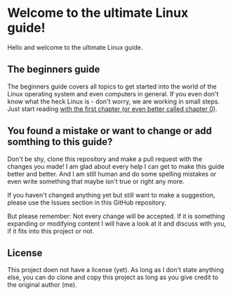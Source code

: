 # Welcome to the ultimate Linux guide!

Hello and welcome to the ultimate Linux guide.

## The beginners guide

The beginners guide covers all topics to get started into the world of the Linux operating system and even computers in general. If you even don't know what the heck Linux is - don't worry, we are working in small steps. Just start reading [with the first chapter (or even better called chapter 0)](Beginners%20guide/Chapter%200%20-%20Introduction.md).

## You found a mistake or want to change or add somthing to this guide?

Don't be shy, clone this repository and make a pull request with the changes you made! I am glad about every help I can get to make this guide better and better. And I am still human and do some spelling mistakes or even write something that maybe isn't true or right any more.

If you haven't changed anything yet but still want to make a suggestion, please use the Issues section in this GitHub repository.

But please remember: Not every change will be accepted. If it is something expanding or modifying content I will have a look at it and discuss with you, if it fits into this project or not.

## License

This project doen not have a license (yet). As long as I don't state anything else, you can do clone and copy this project as long as you give credit to the original author (me).
